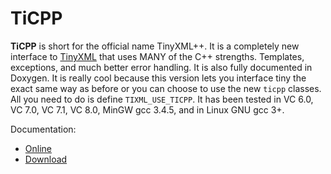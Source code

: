 # TiCPP

**TiCPP** is short for the official name TinyXML++. It is a completely new interface to [TinyXML](http://www.grinninglizard.com/tinyxml/) that uses MANY of the C++ strengths.
Templates, exceptions, and much better error handling. It is also fully documented in Doxygen. It is really cool because this version lets you interface tiny
the exact same way as before or you can choose to use the new `ticpp` classes. All you need to do is define `TIXML_USE_TICPP`.
It has been tested in VC 6.0, VC 7.0, VC 7.1, VC 8.0, MinGW gcc 3.4.5, and in Linux GNU gcc 3+.

Documentation:

* [Online](http://rawgit.com/wxFormBuilder/ticpp/docs/ticpp.html)
* [Download](http://rawgit.com/wxFormBuilder/ticpp/docs/TinyXMLHelp_v2.5.3.chm)
